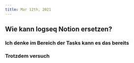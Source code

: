 ```yaml
---
title: Mar 12th, 2021
---
```


## Wie kann logseq Notion ersetzen?
### Ich denke im Bereich der Tasks kann es das bereits
### Trotzdem versuch
